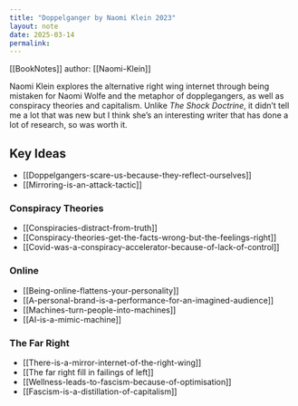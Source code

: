 ```yaml
---
title: "Doppelganger by Naomi Klein 2023"
layout: note
date: 2025-03-14
permalink:
---
```


[[BookNotes]] author: [[Naomi-Klein]]

Naomi Klein explores the alternative right wing internet through being mistaken for Naomi Wolfe and the metaphor of dopplegangers, as well as conspiracy theories and capitalism. Unlike *The Shock Doctrine*, it didn’t tell me a lot that was new but I think she’s an interesting writer that has done a lot of research, so was worth it.

## Key Ideas

- [[Doppelgangers-scare-us-because-they-reflect-ourselves]]
- [[Mirroring-is-an-attack-tactic]]
### Conspiracy Theories

- [[Conspiracies-distract-from-truth]]
- [[Conspiracy-theories-get-the-facts-wrong-but-the-feelings-right]]
- [[Covid-was-a-conspiracy-accelerator-because-of-lack-of-control]]

### Online

- [[Being-online-flattens-your-personality]]
- [[A-personal-brand-is-a-performance-for-an-imagined-audience]]
- [[Machines-turn-people-into-machines]]
- [[AI-is-a-mimic-machine]] 

### The Far Right

- [[There-is-a-mirror-internet-of-the-right-wing]]
- [[The far right fill in failings of left]]
- [[Wellness-leads-to-fascism-because-of-optimisation]]
- [[Fascism-is-a-distillation-of-capitalism]]






